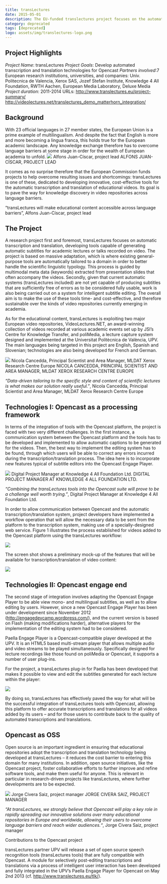 ```yaml
---
title: transLectures
date: 2015-05-01
description: The EU-funded translectures project focuses on the automated transcription and translation of lecture recordings.
category: deprecated
tags: [deprecated]
logo: assets/img/translectures-logo.png
---
```


## Project Highlights

*Project Name*: transLectures
*Project Goals*: Develop automated transcription and translation technologies for Opencast
*Partners involved*:7 European research institutions, universities, and companies:
Univ. Politecnica de Valencia, Xerox SAS, Jozef Stefan Institute, Knowledge 4 All Foundation, RWTH Aachen, European Media Laboratory, Deluxe Media
*Project duration*: 2011-2014
URLs:
http://www.translectures.eu/project-summary/
http://videolectures.net/translectures_demo_matterhorn_integration/

## Background
With 23 official languages in 27 member states, the European Union is a prime example of multilingualism. And despite the fact that English is more and more becoming a lingua franca, this holds true for the European academic landscape. Any knowledge exchange therefore has to overcome language barriers at some stage in order for the wealth of European academia to unfold.
<img src="assets/img/translectures1.png">
Alfons Juan-Císcar, project lead
ALFONS JUAN-CÍSCAR, PROJECT LEAD

It comes as no surprise therefore that the European Commission funds projects to help overcome resulting issues and shortcomings: transLectures is one of these, dedicated to developing innovative, cost-effective tools for the automatic transcription and translation of educational videos. Its goal is to pave the way for knowledge discovery in video repositories across language barriers.

“transLectures will make educational content accessible across language barriers”, Alfons Juan-Císcar, project lead

## The Project
A research project first and foremost, transLectures focuses on automatic transcription and translation, developing tools capable of generating automatic subtitles for academic lectures or talks recorded on video. The project is based on massive adaptation, which is where existing general-purpose tools are automatically tailored to a domain in order to better handle the scientific linguistic typology. This process is guided by multimodal meta data (keywords) extracted from presentation slides that often accompany the videos. Secondly, given that current automatic systems (transLectures included) are not yet capable of producing subtitles that are sufficiently free of errors as to be considered fully usable, work is also being carried out on a system for intelligent subtitle editing. The overall aim is to make the use of these tools time- and cost-effective, and therefore sustainable over the kinds of video repositories currently emerging in academia.

As for the educational content, transLectures is exploiting two major European video repositories, VideoLectures.NET, an award-winning collection of videos recorded at various academic events set up by JSI’s Centre for Knowledge Transfer, and poliMedia, a lecture capture system designed and implemented at the Universitat Politècnica de València, UPV. The main languages being targeted in this project are English, Spanish and Slovenian; technologies are also being developed for French and German.

<img src="assets/img/translectures2.png">
Nicola Cancedda, Principal Scientist and Area Manager, MLDAT Xerox Research Centre Europe
NICOLA CANCEDDA, PRINCIPAL SCIENTIST AND AREA MANAGER, MLDAT XEROX RESEARCH CENTRE EUROPE

*“Data-driven tailoring to the specific style and content of scientific lectures is what makes our solution really useful.”*, Nicola Cancedda, Principal Scientist and Area Manager, MLDAT Xerox Research Centre Europe

## Technologies I: Opencast as a processing framework
In terms of the integration of tools with the Opencast platform, the project is faced with two very different challenges. In the first instance, a communication system between the Opencast platform and the tools has to be developed and implemented to allow automatic captions to be generated for the videos. Then, the best way to implement the editing system has to be found, through which users will be able to correct any errors incurred during the transcription/translation process. The idea here is to incorporate new features typical of subtitle editors into the Opencast Engage Player.

<img src="assets/img/ranslectures3.png">
Digital Project Manager at Knowledge 4 All Foundation Ltd.
DIGITAL PROJECT MANAGER AT KNOWLEDGE 4 ALL FOUNDATION LTD.

*“Combining the transLectures tools into the Opencast suite will prove to be a challenge well worth trying.”*, Digital Project Manager at Knowledge 4 All Foundation Ltd.

In order to allow communication between Opencast and the automatic transcription/translation system, project developers have implemented a workflow operation that will allow the necessary data to be sent from the platform to the transcription system, making use of a specially-designed web service. Figure 1 illustrates the process established for videos added to the Opencast platform using the transLectures workflow:

<img src="assets/img/ranslectures4.png">

The screen shot shows a preliminary mock-up of the features that will be available for transcription/translation of video content:

<img src="assets/img/translectures5.png">


## Technologies II: Opencast engage end
The second stage of integration involves adapting the Opencast Engage Player to be able view mono- and multilingual subtitles, as well as to allow editing by users. However, since a new Opencast Engage Player has been under development since November 2012 (http://engagedevcamp.wordpress.com/), and the current version is based on Flash (making modifications harder), alternative players for the implementation of the editing system had to be considered.

Paella Engage Player is a Opencast-compatible player developed at the UPV. It is an HTML5 based multi-stream player that allows multiple audio and video streams to be played simultaneously. Specifically designed for lecture recordings like those found on poliMedia or Opencast, it supports a number of user plug-ins.

For the project, a transLectures plug-in for Paella has been developed that makes it possible to view and edit the subtitles generated for each lecture within the player:

<img src="assets/img/translectures6.png">

By doing so, transLectures has effectively paved the way for what will be the successful integration of transLectures tools with Opencast, allowing this platform to offer accurate transcriptions and translations for all videos added by its users – and for those users to contribute back to the quality of automated transcriptions and translations.

## Opencast as OSS
Open source is an important ingredient in ensuring that educational repositories adopt the transcription and translation technology being developed at transLectures – it reduces the cost barrier to entering this domain for many institutions. In addition, open source initiatives, like the Opencast project, foster collaborative efforts to further improve and refine software tools, and make them useful for anyone. This is relevant in particular in research-driven projects like transLectures, where further developments are to be expected.

<img src="assets/img/translectures7.png">
Jorge Civera Saiz, project manager
JORGE CIVERA SAIZ, PROJECT MANAGER

*“At transLectures, we strongly believe that Opencast will play a key role in rapidly spreading our innovative solutions over many educational repositories in Europe and worldwide, allowing their users to overcome language barriers and reach wider audiences.“*, Jorge Civera Saiz, project manager

Contributions to the Opencast project

transLectures partner UPV will release a set of open source speech recognition tools (transLectures tools) that are fully compatible with Opencast. A module for selectively post-editing transcriptions and translations via a process of intelligent user interaction has been developed and fully integrated in the UPV’s Paella Engage Player for Opencast on May 2nd 2013 (cf. http://www.translectures.eu/tlk/).
